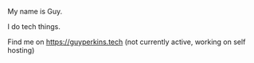 My name is Guy.

I do tech things.

Find me on https://guyperkins.tech (not currently active, working on self hosting)
